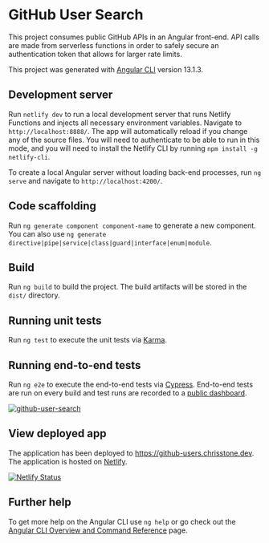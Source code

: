 # GitHub User Search

This project consumes public GitHub APIs in an Angular front-end. API calls are made from serverless functions in order
to safely secure an authentication token that allows for larger rate limits.

This project was generated with [Angular CLI](https://github.com/angular/angular-cli) version 13.1.3.

## Development server

Run `netlify dev` to run a local development server that runs Netlify Functions and injects all necessary environment
variables. Navigate to `http://localhost:8888/`. The app will automatically reload if you change any of the source
files. You will need to authenticate to be able to run in this mode, and you will need to install the Netlify CLI by
running `npm install -g netlify-cli`.

To create a local Angular server without loading back-end processes, run `ng serve` and navigate
to `http://localhost:4200/`.

## Code scaffolding

Run `ng generate component component-name` to generate a new component. You can also
use `ng generate directive|pipe|service|class|guard|interface|enum|module`.

## Build

Run `ng build` to build the project. The build artifacts will be stored in the `dist/` directory.

## Running unit tests

Run `ng test` to execute the unit tests via [Karma](https://karma-runner.github.io).

## Running end-to-end tests

Run `ng e2e` to execute the end-to-end tests via [Cypress](https://www.cypress.io). End-to-end tests are run on every
build and test runs are recorded to a [public dashboard](https://dashboard.cypress.io/projects/4z8iyr/runs).

[![github-user-search](https://img.shields.io/endpoint?url=https://dashboard.cypress.io/badge/simple/4z8iyr&style=flat&logo=cypress)](https://dashboard.cypress.io/projects/4z8iyr/runs)

## View deployed app

The application has been deployed to https://github-users.chrisstone.dev. The application is hosted
on [Netlify](https://www.netlify.com/).

[![Netlify Status](https://api.netlify.com/api/v1/badges/caf0035a-d0fb-405c-bdba-c4f07c7f62e8/deploy-status)](https://app.netlify.com/sites/github-user-search-chrisstonedev/deploys)

## Further help

To get more help on the Angular CLI use `ng help` or go check out
the [Angular CLI Overview and Command Reference](https://angular.io/cli) page.
